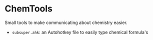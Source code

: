 # ChemTools

Small tools to make communicating about chemistry easier.

- `subsuper.ahk`: an Autohotkey file to easily type chemical formula's
